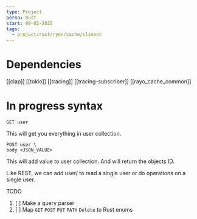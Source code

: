 ```yaml
---
type: Project
Gerna: Rust
start: 09-02-2025
tags:
  - projuct/rust/ryon/cache/clinent
---
```

# Dependencies
[[clap]]
[[tokio]]
[[tracing]]
[[tracing-subscriber]]
[[rayo_cache_common]]

# In progress syntax

```
GET user
```
This will get you everything in user collection.

```
POST user \
body <JSON_VALUE>
```
This will add value to user collection. And will return the objects ID.

Like REST, we can add user/<id> to read a single user or do operations on a single user.

TODO
1. [ ] Make a query parser
2. [ ] Map `GET` `POST` `PUT` `PATH` `Delete` to Rust enums